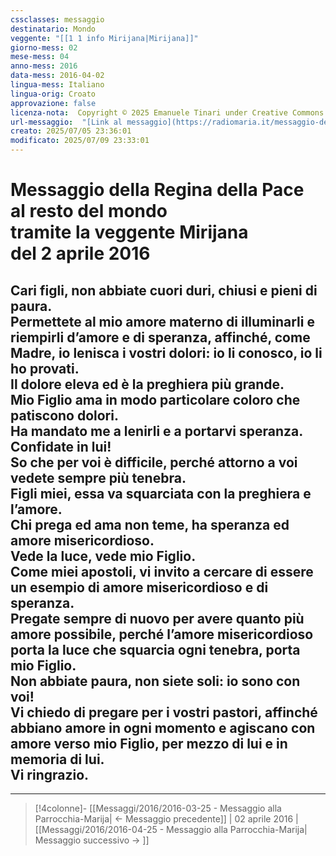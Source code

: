 ```yaml
---
cssclasses: messaggio
destinatario: Mondo
veggente: "[[1 1 info Mirijana|Mirijana]]"
giorno-mess: 02
mese-mess: 04
anno-mess: 2016
data-mess: 2016-04-02
lingua-mess: Italiano
lingua-orig: Croato
approvazione: false
licenza-nota:  Copyright © 2025 Emanuele Tinari under Creative Commons BY-NC-SA 4.0 https://creativecommons.org/licenses/by-nc-sa/4.0/
url-messaggio:  "[Link al messaggio](https://radiomaria.it/messaggio-del-2-aprile-2016/)"
creato: 2025/07/05 23:36:01
modificato: 2025/07/09 23:33:01
---
```


# Messaggio della Regina della Pace<br>al resto del mondo<br>tramite la veggente Mirijana<br>del 2 aprile 2016

## Cari figli, non abbiate cuori duri, chiusi e pieni di paura.<br>Permettete al mio amore materno di illuminarli e riempirli d’amore e di speranza, affinché, come Madre, io lenisca i vostri dolori: io li conosco, io li ho provati.<br>Il dolore eleva ed è la preghiera più grande.<br>Mio Figlio ama in modo particolare coloro che patiscono dolori.<br>Ha mandato me a lenirli e a portarvi speranza.<br>Confidate in lui!<br>So che per voi è difficile, perché attorno a voi vedete sempre più tenebra.<br>Figli miei, essa va squarciata con la preghiera e l’amore.<br>Chi prega ed ama non teme, ha speranza ed amore misericordioso.<br>Vede la luce, vede mio Figlio.<br>Come miei apostoli, vi invito a cercare di essere un esempio di amore misericordioso e di speranza.<br>Pregate sempre di nuovo per avere quanto più amore possibile, perché l’amore misericordioso porta la luce che squarcia ogni tenebra, porta mio Figlio.<br>Non abbiate paura, non siete soli: io sono con voi!<br>Vi chiedo di pregare per i vostri pastori, affinché abbiano amore in ogni momento e agiscano con amore verso mio Figlio, per mezzo di lui e in memoria di lui.<br>Vi ringrazio.

***

> [!4colonne]- [[Messaggi/2016/2016-03-25 - Messaggio alla Parrocchia-Marija| ← Messaggio precedente]] | 02 aprile 2016 | [[Messaggi/2016/2016-04-25 - Messaggio alla Parrocchia-Marija| Messaggio successivo → ]]